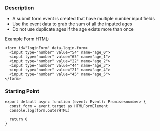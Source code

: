 ### Description

- A submit form event is created that have multiple number input fields
- Use the event data to grab the sum of all the inputed ages
- Do not use duplicate ages if the age exists more than once

Example Form HTML:

```
<form id="loginForm" data-login-form>
  <input type="number" value="54" name="age_0">
  <input type="number" value="65" name="age_1">
  <input type="number" value="22" name="age_2">
  <input type="number" value="44" name="age_3">
  <input type="number" value="21" name="age_4">
  <input type="number" value="45" name="age_5">
</form>
```

### Starting Point

```
export default async function (event: Event): Promise<number> {
  const form = event.target as HTMLFormElement
  console.log(form.outerHTML)

  return 0
}
```
